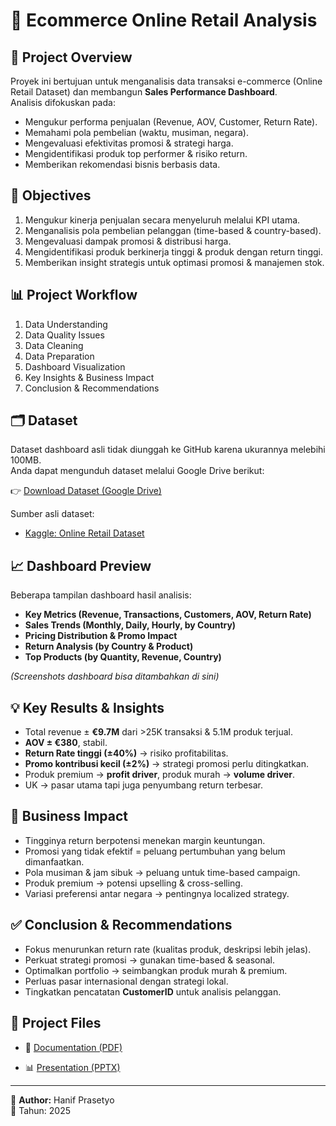 # 🛒 Ecommerce Online Retail Analysis

## 📌 Project Overview
Proyek ini bertujuan untuk menganalisis data transaksi e-commerce (Online Retail Dataset) dan membangun **Sales Performance Dashboard**.  
Analisis difokuskan pada:
- Mengukur performa penjualan (Revenue, AOV, Customer, Return Rate).
- Memahami pola pembelian (waktu, musiman, negara).
- Mengevaluasi efektivitas promosi & strategi harga.
- Mengidentifikasi produk top performer & risiko return.
- Memberikan rekomendasi bisnis berbasis data.

## 🎯 Objectives
1. Mengukur kinerja penjualan secara menyeluruh melalui KPI utama.
2. Menganalisis pola pembelian pelanggan (time-based & country-based).
3. Mengevaluasi dampak promosi & distribusi harga.
4. Mengidentifikasi produk berkinerja tinggi & produk dengan return tinggi.
5. Memberikan insight strategis untuk optimasi promosi & manajemen stok.

## 📊 Project Workflow
1. Data Understanding  
2. Data Quality Issues  
3. Data Cleaning  
4. Data Preparation  
5. Dashboard Visualization  
6. Key Insights & Business Impact  
7. Conclusion & Recommendations  

## 🗂️ Dataset
Dataset dashboard asli tidak diunggah ke GitHub karena ukurannya melebihi 100MB.  
Anda dapat mengunduh dataset melalui Google Drive berikut:

👉 [Download Dataset (Google Drive)](https://docs.google.com/spreadsheets/d/1ippXAYEcY8CieorGSpDlvfAOlI_sv984/edit?usp=sharing&ouid=112378312591701354024&rtpof=true&sd=true)


Sumber asli dataset:

- [Kaggle: Online Retail Dataset](https://www.kaggle.com/datasets/tunguz/online-retail](https://www.kaggle.com/datasets/tunguz/online-retail)](https://www.kaggle.com/datasets/tunguz/online-retail))

## 📈 Dashboard Preview
Beberapa tampilan dashboard hasil analisis:

- **Key Metrics (Revenue, Transactions, Customers, AOV, Return Rate)**
- **Sales Trends (Monthly, Daily, Hourly, by Country)**
- **Pricing Distribution & Promo Impact**
- **Return Analysis (by Country & Product)**
- **Top Products (by Quantity, Revenue, Country)**

*(Screenshots dashboard bisa ditambahkan di sini)*

## 💡 Key Results & Insights
- Total revenue ± **€9.7M** dari >25K transaksi & 5.1M produk terjual.  
- **AOV ± €380**, stabil.  
- **Return Rate tinggi (±40%)** → risiko profitabilitas.  
- **Promo kontribusi kecil (±2%)** → strategi promosi perlu ditingkatkan.  
- Produk premium → **profit driver**, produk murah → **volume driver**.  
- UK → pasar utama tapi juga penyumbang return terbesar.  

## 🚀 Business Impact
- Tingginya return berpotensi menekan margin keuntungan.  
- Promosi yang tidak efektif = peluang pertumbuhan yang belum dimanfaatkan.  
- Pola musiman & jam sibuk → peluang untuk time-based campaign.  
- Produk premium → potensi upselling & cross-selling.  
- Variasi preferensi antar negara → pentingnya localized strategy.  

## ✅ Conclusion & Recommendations
- Fokus menurunkan return rate (kualitas produk, deskripsi lebih jelas).  
- Perkuat strategi promosi → gunakan time-based & seasonal.  
- Optimalkan portfolio → seimbangkan produk murah & premium.  
- Perluas pasar internasional dengan strategi lokal.  
- Tingkatkan pencatatan **CustomerID** untuk analisis pelanggan.  

## 📂 Project Files
- 📄 [Documentation (PDF)](https://github.com/HanifPrasetyo/Business-Analyst/blob/d7759ce7111200c6b474525a377001df1b1c6cbc/Ecommerce-OnlineRetail/Analisis%20Memahami%20Performa%20Penjualan.pdf)
   
- 📊 [Presentation (PPTX)](https://github.com/HanifPrasetyo/Business-Analyst/blob/8c9230482ca1e67f5d615051fb914c099ebf5a02/Ecommerce-OnlineRetail/ECommerce%20Sales%20Performance%20Dasboard%20Online%20Retail%20Dataset%20.pptx)  

---

👤 **Author:** Hanif Prasetyo  
📅 Tahun: 2025  
